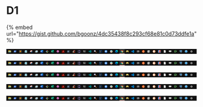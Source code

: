 # D1



{% embed url="https://gist.github.com/bgoonz/4dc35438f8c293cf68e81c0d73ddfe1a" %}



![](../../.gitbook/assets/devider%20%284%29.png)







![](../../.gitbook/assets/devider%20%284%29.png)







![](../../.gitbook/assets/devider%20%284%29.png)







![](../../.gitbook/assets/devider%20%284%29.png)







![](../../.gitbook/assets/devider%20%284%29.png)







